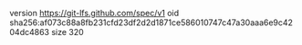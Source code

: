 version https://git-lfs.github.com/spec/v1
oid sha256:af073c88a8fb231cfd23df2d2d1871ce586010747c47a30aaa6e9c4204dc4863
size 320
